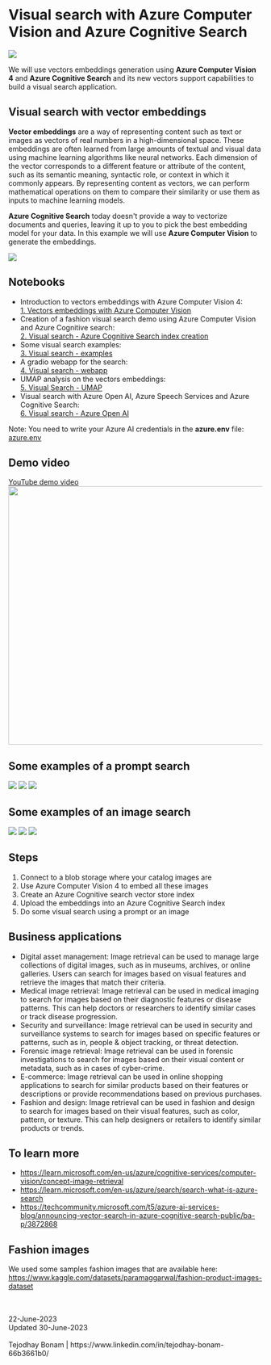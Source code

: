 # Visual search with Azure Computer Vision and Azure Cognitive Search

<img src= "logo.jpg">

We will use vectors embeddings generation using **Azure Computer Vision 4** and **Azure Cognitive Search** and its new vectors support capabilities to build a visual search application.


## Visual search with vector embeddings
**Vector embeddings** are a way of representing content such as text or images as vectors of real numbers in a high-dimensional space. These embeddings are often learned from large amounts of textual and visual data using machine learning algorithms like neural networks. Each dimension of the vector corresponds to a different feature or attribute of the content, such as its semantic meaning, syntactic role, or context in which it commonly appears. By representing content as vectors, we can perform mathematical operations on them to compare their similarity or use them as inputs to machine learning models.

**Azure Cognitive Search** today doesn't provide a way to vectorize documents and queries, leaving it up to you to pick the best embedding model for your data. 
In this example we will use **Azure Computer Vision** to generate the embeddings.

<img src= "acs1.png">

## Notebooks

- Introduction to vectors embeddings with Azure Computer Vision 4:<br>
<a href="1. Vectors embeddings with Azure Computer Vision.ipynb">1. Vectors embeddings with Azure Computer Vision</a>
- Creation of a fashion visual search demo using Azure Computer Vision and Azure Cognitive search:<br>
<a href="2. Visual search - Azure Cognitive Search index creation.ipynb">2. Visual search - Azure Cognitive Search index creation</a>
- Some visual search examples:<br>
<a href="3. Visual search - examples.ipynb">3. Visual search - examples</a>
- A gradio webapp for the search:<br>
<a href="4. Visual search - webapp.ipynb">4. Visual search - webapp</a>
- UMAP analysis on the vectors embeddings:<br>
<a href="5. Visual Search - UMAP.ipynb">5. Visual Search - UMAP</a>
- Visual search with Azure Open AI, Azure Speech Services and Azure Cognitive Search:<br>
<a href="6. Visual search - Azure Open AI.ipynb">6. Visual search - Azure Open AI</a>

Note: You need to write your Azure AI credentials in the **azure.env** file: <a href="azure.env">azure.env</a>

## Demo video
<a href="https://www.youtube.com/watch?v=uHQFTUjQWp4">YouTube demo video</a>
<img src="demovideo.jpg" height=512>

## Some examples of a prompt search
<img src= "img/prompt search (1).jpg">
<img src= "img/prompt search (2).jpg">
<img src= "img/prompt search (3).jpg">

## Some examples of an image search
<img src= "img/image_search (1).jpg">
<img src= "img/image_search (2).jpg">
<img src= "img/image_search (3).jpg">

## Steps
1. Connect to a blob storage where your catalog images are
2. Use Azure Computer Vision 4 to embed all these images
3. Create an Azure Cognitive search vector store index
4. Upload the embeddings into an Azure Cognitive Search index
5. Do some visual search using a prompt or an image

## Business applications
- Digital asset management: Image retrieval can be used to manage large collections of digital images, such as in museums, archives, or online galleries. Users can search for images based on visual features and retrieve the images that match their criteria.
- Medical image retrieval: Image retrieval can be used in medical imaging to search for images based on their diagnostic features or disease patterns. This can help doctors or researchers to identify similar cases or track disease progression.
- Security and surveillance: Image retrieval can be used in security and surveillance systems to search for images based on specific features or patterns, such as in, people & object tracking, or threat detection.
- Forensic image retrieval: Image retrieval can be used in forensic investigations to search for images based on their visual content or metadata, such as in cases of cyber-crime.
- E-commerce: Image retrieval can be used in online shopping applications to search for similar products based on their features or descriptions or provide recommendations based on previous purchases.
- Fashion and design: Image retrieval can be used in fashion and design to search for images based on their visual features, such as color, pattern, or texture. This can help designers or retailers to identify similar products or trends.

## To learn more
- https://learn.microsoft.com/en-us/azure/cognitive-services/computer-vision/concept-image-retrieval
- https://learn.microsoft.com/en-us/azure/search/search-what-is-azure-search
- https://techcommunity.microsoft.com/t5/azure-ai-services-blog/announcing-vector-search-in-azure-cognitive-search-public/ba-p/3872868

## Fashion images
We used some samples fashion images that are available here:
https://www.kaggle.com/datasets/paramaggarwal/fashion-product-images-dataset

<br>
<br>
22-June-2023<br>
Updated 30-June-2023<br>
<br>
Tejodhay Bonam | https://www.linkedin.com/in/tejodhay-bonam-66b3661b0/
